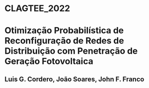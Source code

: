 # CLAGTEE_2022
# Otimização Probabilística de Reconfiguração de Redes de Distribuição com Penetração de Geração Fotovoltaica
## Luis G. Cordero, João Soares, John F. Franco

